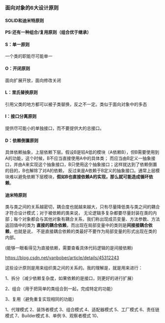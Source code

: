 ### 面向对象的6大设计原则

#### SOLID和迪米特原则

**PS:还有一种组合/复用原则（组合优于继承）**

#### S：单一原则
一个类的职能尽可能单一
#### O：开闭原则
面向扩展开放，面向修改关闭
#### L：里氏替换原则
引用父类的地方都可以被子类替换，反之不一定。类似于面向对象中的多态
#### I：接口分离原则
提供尽可能小的单独接口，而不要提供大的总接口。
#### D：依赖倒置原则
具体依赖抽象，上层依赖下层。假设B是较A低的模块（A依赖B），但B需要使用到A的功能，这个时候，B不应当直接使用A中的具体类；
而应当由B定义一抽象接口，并由A来实现这个抽象接口，B只使用这个抽象接口；这样就达到了依赖倒置的目的，B也解除了对A的依赖，
反过来是A依赖于B定义的抽象接口。通常上层模块难以避免依赖下层模块，**假如B也直接依赖A的实现，那么就可能造成循环依赖**。
#### 迪米特原则
类与类之间的关系越密切，耦合度也就越来越大，只有尽量降低类与类之间的耦合才符合设计模式；对于被依赖的类来说，
无论逻辑多复杂都要尽量封装在类的内部；每个对象都会与其他对象有耦合关系，我们称出现成员变量、方法参数、方法返回值中的类为
**直接的耦合依赖**，而出现在局部变量中的类则是**间接接耦合依赖**，也就是说，
不是直接耦合依赖的类最好不要作为局部变量的形式出现在类的内部。

(能够一眼看得见为直接依赖，需要查看具体代码逻辑的是间接依赖)

https://blog.csdn.net/yanbober/article/details/45312243

这些设计原则是用来组织类之间的关系的。我的理解是，就是用来进行：

1、拆分（减少依赖复杂度，如果依赖的是接口，则更好的进行扩展）

2、组合（用于把简单的类组合到一起，完成特定的功能）

3、复用（避免重复实现相同的功能）

1、代理模式
2、装饰者模式
3、组合模式
4、适配器模式
5、工厂模式
6、责任链模式
7、Builder模式
8、单例
9、观察者模式
10、